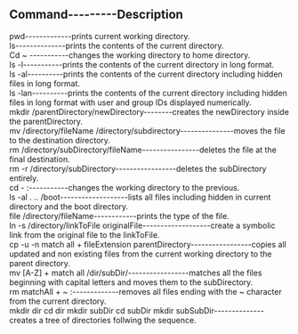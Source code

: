 Command---------Description
---------------------------
pwd-------------prints current working directory.  
ls--------------prints the contents of the current directory.  
Cd ~ -----------changes the working directory to home directory.  
ls -l-----------prints the contents of the current directory in long format.  
ls -al----------prints the contents of the current directory including hidden files in long format.  
ls -lan----------prints the contents of the current directory including hidden files in long format with user and group IDs displayed numerically.  
mkdir /parentDirectory/newDirectory--------creates the newDirectory inside the parentDirectory.  
mv /directory/fileName /directory/subdirectory---------------moves the file to the destination directory.  
rm /directory/subDirectory/fileName----------------deletes the file at the final destination.  
rm -r /directory/subDirectory-----------------deletes the subDirectory entirely.  
cd - :-----------changes the working directory to the previous.  
ls -al . .. /boot-------------------lists all files including hidden in current directory and the boot directory.  
file /directory/fileName------------prints the type of the file.  
ln -s /directory/linkToFile originalFile-------------------create a symbolic link from the original file to the linkToFile.  
cp -u -n match all + fileExtension  parentDirectory-----------------copies all updated and non existing files from the current working directory to the parent directory.  
mv [A-Z] + match all /dir/subDir/-----------------matches all the files beginning with capital letters and moves them to the subDirectory.  
rm matchAll + ~ :-------------removes all files ending with the ~ character from the current directory.  
mkdir dir
cd dir
mkdir subDir
cd subDir
mkdir subSubDir--------------creates a tree of directories follwing the sequence.
